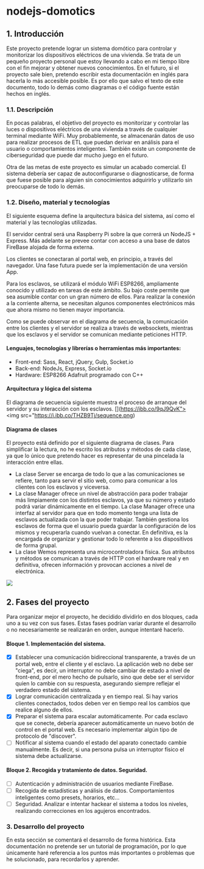 # nodejs-domotics

## 1. Introducción
Este proyecto pretende lograr un sistema domótico para controlar y monitorizar los dispositivos eléctricos de una vivienda. Se trata de un pequeño proyecto personal que estoy llevando a cabo en mi tiempo libre con el fin mejorar y obtener nuevos conocimientos. En el futuro, si el proyecto sale bien, pretendo escribir esta documentación en inglés para hacerla lo más accesible posible. Es por ello que salvo el texto de este documento, todo lo demás como diagramas o el código fuente están hechos en inglés.

### 1.1. Descripción
En pocas palabras, el objetivo del proyecto es monitorizar y controlar las luces o dispositivos eléctricos de una vivienda a través de cualquier terminal mediante WiFi. Muy probablemente, se almacenarán datos de uso para realizar procesos de ETL que puedan derivar en análisis para el usuario o comportamientos inteligentes. También existe un componente de ciberseguridad que puede dar mucho juego en el futuro.

Otra de las metas de este proyecto es simular un acabado comercial. El sistema debería ser capaz de autoconfigurarse o diagnosticarse, de forma que fuese posible para alguien sin conocimientos adquirirlo y utilizarlo sin preocuparse de todo lo demás.

### 1.2. Diseño, material y tecnologías
El siguiente esquema define la arquitectura básica del sistema, así como el material y las tecnologías utilizadas.
[](https://i.ibb.co/zsNhtf9/Captura-de-pantalla-2019-12-04-21-31-22.png")

El servidor central será una Raspberry Pi sobre la que correrá un NodeJS + Express. Más adelante se prevee contar con acceso a una base de datos FireBase alojada de forma externa.

Los clientes se conectaran al portal web, en principio, a través del navegador. Una fase futura puede ser la implementación de una versión App.

Para los esclavos, se utilizará el módulo WiFi ESP8266, ampliamente conocido y utilizado en tareas de este ámbito. Su bajo coste permite que sea asumible contar con un gran número de ellos. Para realizar la conexión a la corriente alterna, se necesitan algunos componentes electrónicos más que ahora mismo no tienen mayor importancia.

Como se puede observar en el diagrama de secuencia, la comunicación entre los clientes y el servidor se realiza a través de websockets, mientras que los esclavos y el servidor se comunican mediante peticiones HTTP.

#### Lenguajes, tecnologías y librerías o herramientas más importantes:
- Front-end: Sass, React, jQuery, Gulp, Socket.io
- Back-end: NodeJs, Express, Socket.io
- Hardware: ESP8266 Adafruit programado con C++

#### Arquitectura y lógica del sistema
El diagrama de secuencia siguiente muestra el proceso de arranque del servidor y su interacción con los esclavos.
[](https://ibb.co/9qJ9QvK"><img src="https://i.ibb.co/THZB9Tj/sequence.png)

#### Diagrama de clases
El proyecto está definido por el siguiente diagrama de clases. Para simplificar la lectura, no he escrito los atributos y métodos de cada clase, ya que lo único que pretendo hacer es representar de una pincelada la interacción entre ellas.
- La clase Server se encarga de todo lo que a las comunicaciones se refiere, tanto para servir el sitio web, como para comunicar a los clientes con los esclavos y viceversa.
- La clase Manager ofrece un nivel de abstracción para poder trabajar más limpiamente con los distintos esclavos, ya que su número y estado podrá variar dinámicamente en el tiempo. La clase Manager ofrece una interfaz al servidor para que en todo momento tenga una lista de esclavos actualizada con la que poder trabajar. También gestiona los esclavos de forma que el usuario pueda guardar la configuración de los mismos y recuperarla cuando vuelvan a conectar. En definitiva, es la encargada de organizar y gestionar todo lo referente a los dispositivos de forma grupal.
- La clase Wemos representa una microcontroladora física. Sus atributos y métodos se comunican a través de HTTP con el hardware real y en definitiva, ofrecen información y provocan acciones a nivel de electrónica.

<a href="http://i.imgur.com/2e2DAJB.png">
  <img src="http://imgur.com/2e2DAJBl.png" />
</a>

## 2. Fases del proyecto
Para organizar mejor el proyecto, he decidido dividirlo en dos bloques, cada uno a su vez con sus fases. Estas fases podrían variar durante el desarrollo o no necesariamente se realizarán en orden, aunque intentaré hacerlo.
#### Bloque 1. Implementación del sistema.
- [x] Establecer una comunicación bidireccional transparente, a través de un portal web, entre el cliente y el esclavo. La aplicación web no debe ser "ciega", es decir, un interruptor no debe cambiar de estado a nivel de front-end, por el mero hecho de pulsarlo, sino que debe ser el servidor quien lo cambie con su respuesta, asegurando siempre reflejar el verdadero estado del sistema.
- [x] Lograr comunicación centralizada y en tiempo real. Si hay varios clientes conectados, todos deben ver en tiempo real los cambios que realice alguno de ellos.
- [x] Preparar el sistema para escalar automáticamente. Por cada esclavo que se conecte, debería aparecer automáticamente un nuevo botón de control en el portal web. Es necesario implementar algún tipo de protocolo de "discover".
- [ ] Notificar al sistema cuando el estado del aparato conectado cambie manualmente. Es decir, si una persona pulsa un interruptor físico el sistema debe actualizarse.

#### Bloque 2. Recogida y tratamiento de datos. Seguridad.
- [ ] Autenticación y administración de usuarios mediante FireBase.
- [ ] Recogida de estadísticas y análisis de datos. Comportamientos inteligentes como presets, horarios, etc...
- [ ] Seguridad. Analizar e intentar hackear el sistema a todos los niveles, realizando correcciones en los agujeros encontrados.

### 3. Desarrollo del proyecto
En esta sección se comentará el desarrollo de forma histórica. Esta documentación no pretende ser un tutorial de programación, por lo que únicamente haré referencia a los puntos más importantes o problemas que he solucionado, para recordarlos y aprender.
